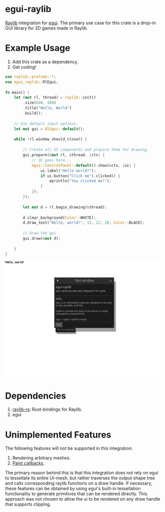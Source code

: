 # egui-raylib
[Raylib](https://github.com/raysan5/raylib) integration for [egui](https://github.com/emilk/egui).
The primary use case for this crate is a drop-in GUI library for 2D games made in Raylib.

# Example Usage
1. Add this crate as a dependency.
2. Get coding!
```rust
use raylib::prelude::*;
use egui_raylib::RlEgui;

fn main() {
	let (mut rl, thread) = raylib::init()
		.size(640, 480)
		.title("Hello, World")
		.build();

	// Use default input options.
	let mut gui = RlEgui::default();

	while !rl.window_should_close() {

		// Create all UI components and prepare them for drawing.
		gui.prepare(&mut rl, &thread, |ctx| {
			// UI goes here...
			egui::CentralPanel::default().show(&ctx, |ui| {
				ui.label("Hello world!");
				if ui.button("Click me").clicked() {
					eprintln("You clicked me!");
				}
			});
		});

		let mut d = rl.begin_drawing(&thread);

		d.clear_background(Color::WHITE);
		d.draw_text("Hello, world!", 12, 12, 20, Color::BLACK);

		// Draw the gui     
		gui.draw(&mut d);

	}
}
```

![Screenshot of an example program](screenshot.png)

# Dependencies
1. [raylib-rs](https://github.com/raylib-rs/raylib-rs): Rust-bindings for Raylib.
2. egui

# Unimplemented Features
The following features will not be supported in this integration:
1. Rendering arbitrary meshes.
2. [Paint callbacks](https://docs.rs/epaint/0.28.1/epaint/struct.PaintCallback.html).
 
The primary reason behind this is that this integration does not rely on egui to tessellate its entire UI-mesh, but rather traverses the output shape tree and calls corresponding raylib functions on a draw handle. If necessary, these features can be obtained by using egui's built-in tessellation functionality to generate primitives that can be rendered directly. This approach was not chosen to allow the ui to be rendered on any draw handle that supports clipping.

